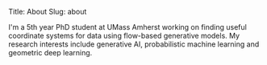 Title: About
Slug: about

I'm a 5th year PhD student at UMass Amherst working on finding useful coordinate systems for data using flow-based generative models.  My research interests include generative AI, probabilistic machine learning and geometric deep learning.